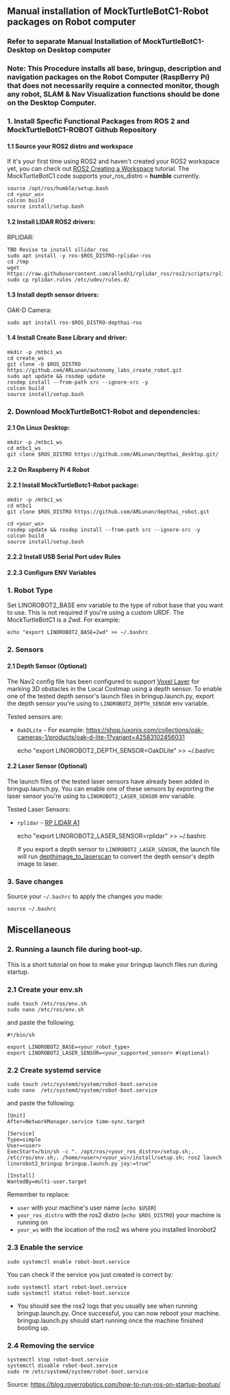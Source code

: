 ## Manual installation of MockTurtleBotC1-Robot packages on Robot computer
### Refer to separate Manual Installation of MockTurtleBotC1-Desktop on Desktop computer 

### Note: This Procedure installs all base, bringup, description and navigation packages   on the Robot Computer (RaspBerry Pi) that does not necessarily require a connected monitor, though any robot, SLAM & Nav Visualization functions should be done on the Desktop Computer.      

### 1. Install Specfic Functional Packages from ROS 2 and MockTurtleBotC1-ROBOT Github Repository

#### 1.1 Source your ROS2 distro and workspace
If it's your first time using ROS2 and haven't created your ROS2 workspace yet, you can check out 
[ROS2 Creating a Workspace](https://docs.ros.org/en/galactic/Tutorials/Workspace/Creating-A-Workspace.html) tutorial. 
The MockTurtleBotC1 code supports your_ros_distro = **humble** currently.

    source /opt/ros/humble/setup.bash
    cd <your_ws>
    colcon build
    source install/setup.bash

#### 1.2 Install LIDAR ROS2 drivers:
RPLIDAR:

    TBD Revise to install sllidar_ros
    sudo apt install -y ros-$ROS_DISTRO-rplidar-ros
    cd /tmp
    wget https://raw.githubusercontent.com/allenh1/rplidar_ros/ros2/scripts/rplidar.rules
    sudo cp rplidar.rules /etc/udev/rules.d/

#### 1.3 Install depth sensor drivers:


OAK-D Camera:

    sudo apt install ros-$ROS_DISTRO-depthai-ros
    
#### 1.4 Install Create Base Library and driver:

    mkdir -p /mtbc1_ws
    cd create_ws
    git clone -b $ROS_DISTRO https://github.com/ARLunan/autonomy_labs_create_robot.git
    sudo apt update && rosdep update
    rosdep install --from-path src --ignore-src -y
    colcon build
    source install/setup.bash

### 2. Download MockTurtleBotC1-Robot and dependencies:

#### 2.1 On Linux Desktop:

    mkdir -p /mtbc1_ws 
    cd mtbc1_ws 
    git clone $ROS_DISTRO https://github.com/ARLunan/depthai_desktop.git/
  
   
#### 2.2 On Raspberry Pi 4 Robot

#### 2.2.1 Install MockTurtleBotc1-Robot package:

    mkdir -p /mtbc1_ws 
    cd mtbc1 
    git clone $ROS_DISTRO https://github.com/ARLunan/depthai_robot.git
    
    cd <your_ws>
    rosdep update && rosdep install --from-path src --ignore-src -y 
    colcon build
    source install/setup.bash
    
#### 2.2.2 Install USB Serial Port udev Rules

#### 2.2.3 Configure ENV Variables
### 1. Robot Type
Set LINOROBOT2_BASE env variable to the type of robot base that you want to use. This is not required if you're using a custom URDF. The MockTurtleBotC1 is a *2wd*. For example:

    echo "export LINOROBOT2_BASE=2wd" >> ~/.bashrc

### 2. Sensors
#### 2.1 Depth Sensor (Optional)
The Nav2 config file has been configured to support [Voxel Layer](https://navigation.ros.org/configuration/packages/costmap-plugins/voxel.html) for marking 3D obstacles in the Local Costmap using a depth sensor. To enable one of the tested depth sensor's launch files in bringup.launch.py, export the depth sensor you're using to `LINOROBOT2_DEPTH_SENSOR` env variable.

Tested sensors are:
- `OakDLite` - For example: https://shop.luxonis.com/collections/oak-cameras-1/products/oak-d-lite-1?variant=42583102456031

    echo "export LINOROBOT2_DEPTH_SENSOR=OakDLite" >> ~/.bashrc

#### 2.2 Laser Sensor (Optional)
The launch files of the tested laser sensors have already been added in bringup.launch.py. You can enable one of these sensors by exporting the laser sensor you're using to `LINOROBOT2_LASER_SENSOR` env variable.

Tested Laser Sensors:
- `rplidar` - [RP LIDAR A1](https://www.slamtec.com/en/Lidar/A1)

    echo "export LINOROBOT2_LASER_SENSOR=rplidar" >> ~/.bashrc
    
   If you export a depth sensor to `LINOROBOT2_LASER_SENSOR`, the launch file will run [depthimage_to_laserscan](https://github.com/ros-perception/depthimage_to_laserscan) to convert the depth sensor's depth image to laser.

### 3. Save changes
Source your `~/.bashrc` to apply the changes you made:

    source ~/.bashrc

## Miscellaneous

### 2. Running a launch file during boot-up.

This is a short tutorial on how to make your bringup launch files run during startup.

### 2.1 Create your env.sh

    sudo touch /etc/ros/env.sh
    sudo nano /etc/ros/env.sh 

and paste the following:

    #!/bin/sh

    export LINOROBOT2_BASE=<your_robot_type>
    export LINOROBOT2_LASER_SENSOR=<your_supported_sensor> #(optional)

### 2.2 Create systemd service

    sudo touch /etc/systemd/system/robot-boot.service
    sudo nano  /etc/systemd/system/robot-boot.service

and paste the following:

    [Unit]
    After=NetworkManager.service time-sync.target

    [Service]
    Type=simple
    User=<user>
    ExecStart=/bin/sh -c ". /opt/ros/<your_ros_distro>/setup.sh;. /etc/ros/env.sh;. /home/<user>/<your_ws>/install/setup.sh; ros2 launch linorobot2_bringup bringup.launch.py joy:=true"

    [Install]
    WantedBy=multi-user.target

Remember to replace:
- `user` with your machine's user name (`echo $USER`)
- `your_ros_distro` with the ros2 distro (`echo $ROS_DISTRO`) your machine is running on
- `your_ws` with the location of the ros2 ws where you installed linorobot2

### 2.3 Enable the service

    sudo systemctl enable robot-boot.service

You can check if the service you just created is correct by:

    sudo systemctl start robot-boot.service
    sudo systemctl status robot-boot.service

* You should see the ros2 logs that you usually see when running bringup.launch.py. Once successful, you can now reboot your machine. bringup.launch.py should start running once the machine finished booting up.

### 2.4 Removing the service

    systemctl stop robot-boot.service
    systemctl disable robot-boot.service
    sudo rm /etc/systemd/system/robot-boot.service


Source: https://blog.roverrobotics.com/how-to-run-ros-on-startup-bootup/
